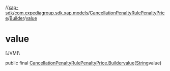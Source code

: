 //[xap-sdk](../../../../index.md)/[com.expediagroup.sdk.xap.models](../../index.md)/[CancellationPenaltyRulePenaltyPrice](../index.md)/[Builder](index.md)/[value](value.md)

# value

[JVM]\

public final [CancellationPenaltyRulePenaltyPrice.Builder](index.md)[value](value.md)([String](https://docs.oracle.com/javase/8/docs/api/java/lang/String.html)value)

